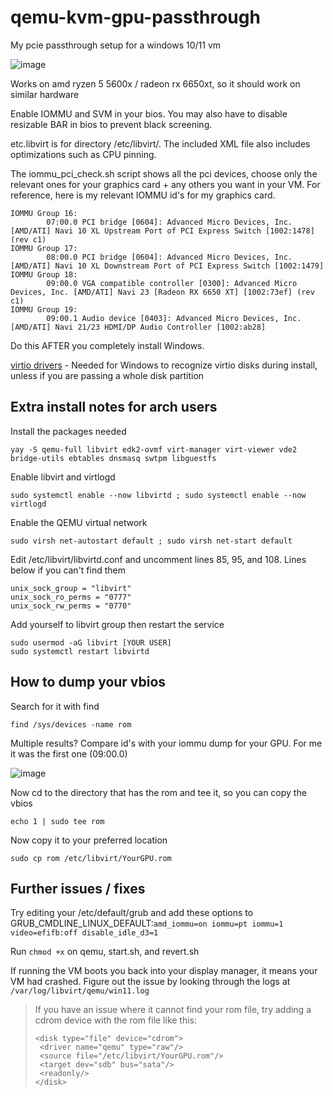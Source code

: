 # qemu-kvm-gpu-passthrough
My pcie passthrough setup for a windows 10/11 vm

![image](https://github.com/UTkbxRME7c9C/qemu-kvm-gpu-passthrough/assets/78610949/af2fcba8-7ea2-44b7-b27b-0d181983a9cd)

Works on amd ryzen 5 5600x / radeon rx 6650xt, so it should work on similar hardware

Enable IOMMU and SVM in your bios. You may also have to disable resizable BAR in bios to prevent black screening.

etc.libvirt is for directory /etc/libvirt/. The included XML file also includes optimizations such as CPU pinning.

The iommu_pci_check.sh script shows all the pci devices, choose only the relevant ones for your graphics card + any others you want in your VM. For reference, here is my relevant IOMMU id's for my graphics card.

```
IOMMU Group 16:
        07:00.0 PCI bridge [0604]: Advanced Micro Devices, Inc. [AMD/ATI] Navi 10 XL Upstream Port of PCI Express Switch [1002:1478] (rev c1)
IOMMU Group 17:
        08:00.0 PCI bridge [0604]: Advanced Micro Devices, Inc. [AMD/ATI] Navi 10 XL Downstream Port of PCI Express Switch [1002:1479]
IOMMU Group 18:
        09:00.0 VGA compatible controller [0300]: Advanced Micro Devices, Inc. [AMD/ATI] Navi 23 [Radeon RX 6650 XT] [1002:73ef] (rev c1)
IOMMU Group 19:
        09:00.1 Audio device [0403]: Advanced Micro Devices, Inc. [AMD/ATI] Navi 21/23 HDMI/DP Audio Controller [1002:ab28]
```
Do this AFTER you completely install Windows. 

[virtio drivers](https://fedorapeople.org/groups/virt/virtio-win/direct-downloads/) - Needed for Windows to recognize virtio disks during install, unless if you are passing a whole disk partition 


## Extra install notes for arch users

 Install the packages needed
 
 ```yay -S qemu-full libvirt edk2-ovmf virt-manager virt-viewer vde2 bridge-utils ebtables dnsmasq swtpm libguestfs```
 
 Enable libvirt and virtlogd
 
 ```sudo systemctl enable --now libvirtd ; sudo systemctl enable --now virtlogd```

Enable the QEMU virtual network 

 ```sudo virsh net-autostart default ; sudo virsh net-start default```
 
 Edit /etc/libvirt/libvirtd.conf and uncomment lines 85, 95, and 108. Lines below if you can't find them
 
 ```
 unix_sock_group = "libvirt"
 unix_sock_ro_perms = "0777"
 unix_sock_rw_perms = "0770"
 ```
 
 Add yourself to libvirt group then restart the service
 
 ```
 sudo usermod -aG libvirt [YOUR USER]
 sudo systemctl restart libvirtd
 ```

## How to dump your vbios
Search for it with find

```
find /sys/devices -name rom
```

Multiple results? Compare id's with your iommu dump for your GPU. For me it was the first one (09:00.0)

![image](https://user-images.githubusercontent.com/78610949/233873069-f7824437-438d-4177-bb7f-f96aaf65a8b6.png)

Now cd to the directory that has the rom and tee it, so you can copy the vbios

```echo 1 | sudo tee rom```

Now copy it to your preferred location

```sudo cp rom /etc/libvirt/YourGPU.rom```
## Further issues / fixes
Try editing your /etc/default/grub and add these options to GRUB_CMDLINE_LINUX_DEFAULT:`amd_iommu=on iommu=pt iommu=1 video=efifb:off disable_idle_d3=1`

Run `chmod +x` on qemu, start.sh, and revert.sh

If running the VM boots you back into your display manager, it means your VM had crashed. Figure out the issue by looking through the logs at `/var/log/libvirt/qemu/win11.log`
> If you have an issue where it cannot find your rom file, try adding a cdrom device with the rom file like this:
> ```
><disk type="file" device="cdrom">
>  <driver name="qemu" type="raw"/>
>  <source file="/etc/libvirt/YourGPU.rom"/>
>  <target dev="sdb" bus="sata"/>
>  <readonly/>
></disk>
> ```
